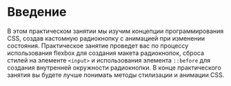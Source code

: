 # Введение

В этом практическом занятии мы изучим концепции программирования CSS, создав кастомную радиокнопку с анимацией при изменении состояния. Практическое занятие проведет вас по процессу использования flexbox для создания макета радиокнопок, сброса стилей на элементе `<input>` и использования элемента `::before` для создания внутренней окружности радиокнопки. В конце практического занятия вы будете лучше понимать методы стилизации и анимации CSS.
